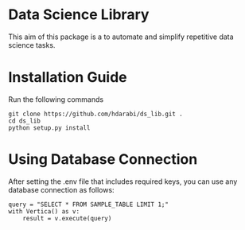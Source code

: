 # Data Science Library

This aim of this package is a to automate and simplify repetitive data science tasks.

# Installation Guide

Run the following commands

```
git clone https://github.com/hdarabi/ds_lib.git .
cd ds_lib
python setup.py install
```

# Using Database Connection

After setting the .env file that includes required keys, you can use any database connection as follows:

```
query = "SELECT * FROM SAMPLE_TABLE LIMIT 1;"
with Vertica() as v:
    result = v.execute(query)
```
